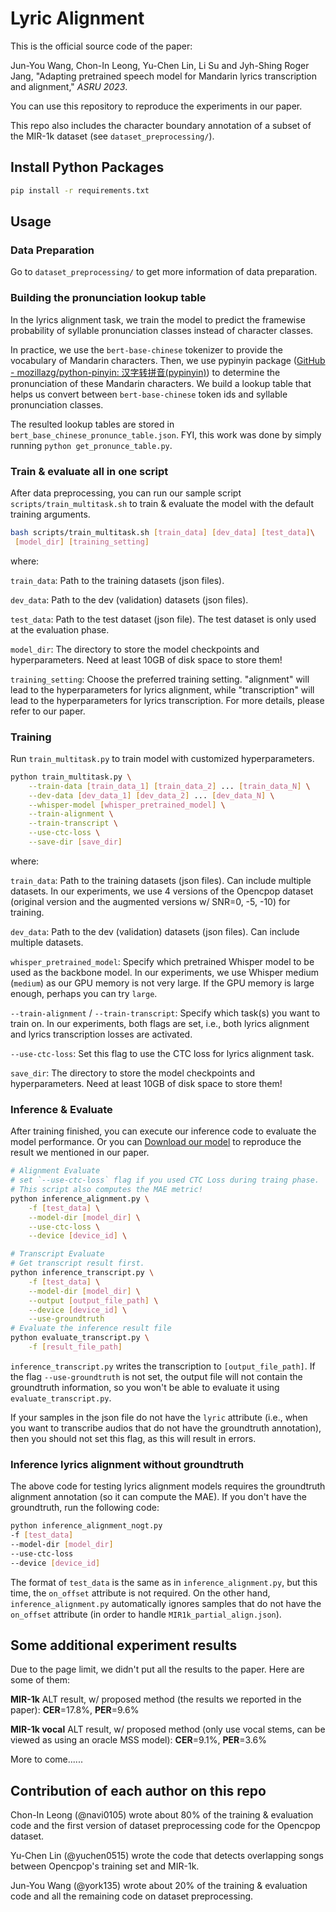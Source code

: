 # Lyric Alignment

This is the official source code of the paper:

Jun-You Wang, Chon-In Leong, Yu-Chen Lin, Li Su and Jyh-Shing Roger Jang, "Adapting pretrained speech model for Mandarin lyrics transcription and alignment," *ASRU 2023*.

You can use this repository to reproduce the experiments in our paper.

This repo also includes the character boundary annotation of a subset of the MIR-1k dataset (see `dataset_preprocessing/`).

## Install Python Packages

```bash
pip install -r requirements.txt 
```

## Usage

### Data Preparation

Go to `dataset_preprocessing/` to get more information of data preparation.

### Building the pronunciation lookup table

In the lyrics alignment task, we train the model to predict the framewise probability of syllable pronunciation classes instead of character classes.

In practice, we use the `bert-base-chinese` tokenizer to provide the vocabulary of Mandarin characters. Then, we use pypinyin package ([GitHub - mozillazg/python-pinyin: 汉字转拼音(pypinyin)](https://github.com/mozillazg/python-pinyin)) to determine the pronunciation of these Mandarin characters. We build a lookup table that helps us convert between `bert-base-chinese` token ids and syllable pronunciation classes.

The resulted lookup tables are stored in `bert_base_chinese_pronunce_table.json`. FYI, this work was done by simply running `python get_pronunce_table.py`. 

### Train & evaluate all in one script

After data preprocessing, you can run our sample script `scripts/train_multitask.sh` to train & evaluate the model with the default training arguments.

```bash
bash scripts/train_multitask.sh [train_data] [dev_data] [test_data]\
 [model_dir] [training_setting]
```

where:

`train_data`: Path to the training datasets (json files).

`dev_data`: Path to the dev (validation) datasets (json files).

`test_data`: Path to the test dataset (json file). The test dataset is only used at the evaluation phase.

`model_dir`: The directory to store the model checkpoints and hyperparameters. Need at least 10GB of disk space to store them!

`training_setting`: Choose the preferred training setting. "alignment" will lead to the hyperparameters for lyrics alignment, while "transcription" will lead to the hyperparameters for lyrics transcription. For more details, please refer to our paper.

### Training

Run `train_multitask.py` to train model with customized hyperparameters.

```bash
python train_multitask.py \
    --train-data [train_data_1] [train_data_2] ... [train_data_N] \
    --dev-data [dev_data_1] [dev_data_2] ... [dev_data_N] \
    --whisper-model [whisper_pretrained_model] \
    --train-alignment \
    --train-transcript \
    --use-ctc-loss \
    --save-dir [save_dir]
```

where:

`train_data`: Path to the training datasets (json files). Can include multiple datasets. In our experiments, we use 4 versions of the Opencpop dataset (original version and the augmented versions w/ SNR=0, -5, -10) for training.

`dev_data`: Path to the dev (validation) datasets (json files). Can include multiple datasets.

`whisper_pretrained_model`: Specify which pretrained Whisper model to be used as the backbone model. In our experiments, we use Whisper medium (`medium`) as our GPU memory is not very large. If the GPU memory is large enough, perhaps you can try `large`.

`--train-alignment` / `--train-transcript`: Specify which task(s) you want to train on. In our experiments, both flags are set, i.e., both lyrics alignment and lyrics transcription losses are activated.

`--use-ctc-loss`: Set this flag to use the CTC loss for lyrics alignment task.

`save_dir`: The directory to store the model checkpoints and hyperparameters. Need at least 10GB of disk space to store them!

### Inference & Evaluate

After training finished, you can execute our inference code to evaluate the model performance.
Or you can [Download our model]() to reproduce the result we mentioned in our paper.

```bash
# Alignment Evaluate
# set `--use-ctc-loss` flag if you used CTC Loss during traing phase.
# This script also computes the MAE metric!
python inference_alignment.py \
    -f [test_data] \
    --model-dir [model_dir] \
    --use-ctc-loss \
    --device [device_id] \

# Transcript Evaluate
# Get transcript result first. 
python inference_transcript.py \
    -f [test_data] \
    --model-dir [model_dir] \
    --output [output_file_path] \
    --device [device_id] \
    --use-groundtruth
# Evaluate the inference result file
python evaluate_transcript.py \
    -f [result_file_path]
```

`inference_transcript.py` writes the transcription to `[output_file_path]`. If the flag  `--use-groundtruth` is not set, the output file will not contain the groundtruth information, so you won't be able to evaluate it using `evaluate_transcript.py`.

If your samples in the json file do not have the `lyric` attribute (i.e., when you want to transcribe audios that do not have the groundtruth annotation), then you should not set this flag, as this will result in errors.

### Inference lyrics alignment without groundtruth

The above code for testing lyrics alignment models requires the groundtruth alignment annotation (so it can compute the MAE). If you don't have the groundtruth, run the following code:

```bash
python inference_alignment_nogt.py  
-f [test_data]  
--model-dir [model_dir]  
--use-ctc-loss  
--device [device_id]
```

The format of `test_data` is the same as in `inference_alignment.py`, but this time, the `on_offset` attribute is not required. On the other hand, `inference_alignment.py` automatically ignores samples that do not have the `on_offset` attribute (in order to handle `MIR1k_partial_align.json`).

## Some additional experiment results

Due to the page limit, we didn't put all the results to the paper. Here are some of them:

**MIR-1k** ALT result, w/ proposed method (the results we reported in the paper): **CER**=17.8%, **PER**=9.6%

**MIR-1k vocal** ALT result, w/ proposed method (only use vocal stems, can be viewed as using an oracle MSS model): **CER**=9.1%, **PER**=3.6%

More to come......

## **Contribution of each author on this repo**

Chon-In Leong (@navi0105) wrote about 80% of the training & evaluation code and the first version of dataset preprocessing code for the Opencpop dataset.

Yu-Chen Lin (@yuchen0515) wrote the code that detects overlapping songs between Opencpop's training set and MIR-1k.

Jun-You Wang (@york135) wrote about 20% of the training & evaluation code and all the remaining code on dataset preprocessing.